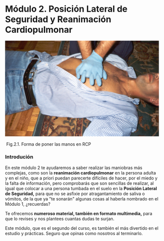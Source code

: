 # Módulo 2. Posición Lateral de Seguridad y Reanimación Cardiopulmonar


![](img/M2_1.jpg)


 Fig.2.1. Forma de poner las manos en RCP

### **Introdución**

En este módulo 2 te ayudaremos a saber realizar las maniobras más complejas, como son la **reanimación cardiopulmonar** en la persona adulta y en el niño, que a priori puedan parecerte difíciles de hacer, por el miedo y la falta de información, pero comprobarás que son sencillas de realizar, al igual que colocar a una persona tumbada en el suelo en la **Posición Lateral de Seguridad,** para que no se asfixie por atragantamiento de saliva o vómitos, de la que ya "te sonarán" algunas cosas al haberla nombrado en el Módulo 1, ¿recuerdas?

Te ofrecemos **numeroso material, también en formato multimedia,** para que lo revises y nos plantees cuantas dudas te surjan.

Este módulo, que es el segundo del curso, es también el más divertido en el estudio y prácticas. Seguro que opinas como nosotros al terminarlo.

